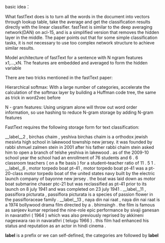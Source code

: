 basic idea：

What fastText does is to turn all the words in the document into vectors through lookup table,
take the average and get the classification results directly with the linear classifier.
fastText is similar to the deep averaging network(DAN) on acl-15,
and is a simplified version that removes the hidden layer in the middle.
The paper points out that for some simple classification tasks,
it is not necessary to use too complex network structure to achieve similar results.

Model architecture of fastText for a sentence with N ngram features x1,...,xN.
The features are embedded and averaged to form the hidden variable

There are two tricks mentioned in the fastText paper:

Hierarchical softmax:
With a large number of categories, accelerate the calculation of the softmax layer by building a Huffman code tree,
the same as trick in word2vec before

N - gram features:
Using unigram alone will throw out word order information,
so use hashing to reduce N-gram storage by adding N-gram features

FastText requires the following storage form for text classification:

__label__2 , birchas chaim , yeshiva birchas chaim is a orthodox jewish mesivta high school in lakewood township new
jersey. it was founded by rabbi shmuel zalmen stein in 2001 after his father rabbi chaim stein asked him to open a
branch of telshe yeshiva in lakewood . as of the 2009-10 school year the school had an enrollment of 76 students and 6 .
 6 classroom teachers ( on a fte basis ) for a student–teacher ratio of 11 . 5 1 .
__label__6 , motor torpedo boat pt-41 , motor torpedo boat pt-41 was a pt-20-class motor torpedo boat of
the united states navy built by the electric launch company of bayonne new jersey . the boat was laid down as motor boat
 submarine chaser ptc-21 but was reclassified as pt-41 prior to its launch on 8 july 1941 and was completed on 23 july
 1941 .
__label__11 , passiflora picturata , passiflora picturata is a species of passion flower in the passifloraceae family .
__label__13 , naya din nai raat , naya din nai raat is a 1974 bollywood drama film directed by a . bhimsingh . the film
is famous as sanjeev kumar reprised the nine-role epic performance by sivaji ganesan in navarathri ( 1964 )
which was also previously reprised by akkineni nageswara rao in navarathri ( telugu 1966 ) . this film had enhanced his
status and reputation as an actor in hindi cinema .

__label__ is a prefix or we can self-defined, the categories are followed by __label__
